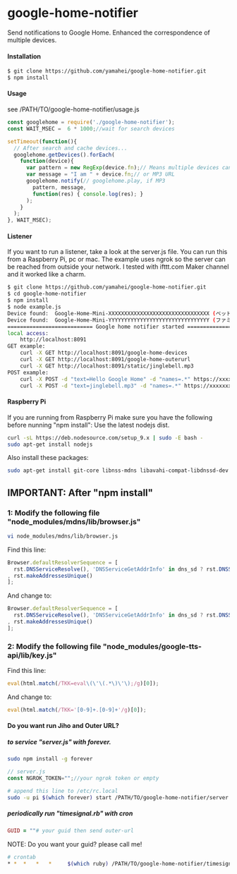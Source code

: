 # google-home-notifier
Send notifications to Google Home.
Enhanced the correspondence of multiple devices.

#### Installation
```sh
$ git clone https://github.com/yamahei/google-home-notifier.git
$ npm install
```

#### Usage

see /PATH/TO/google-home-notifier/usage.js
```javascript
const googlehome = require('./google-home-notifier');
const WAIT_MSEC =  6 * 1000;//wait for search devices

setTimeout(function(){
  // After search and cache devices...
  googlehome.getDevices().forEach(
    function(device){
      var pattern = new RegExp(device.fn);// Means multiple devices can be called
      var message = "I am " + device.fn;// or MP3 URL
      googlehome.notify(// googlehome.play, if MP3
        pattern, message, 
        function(res) { console.log(res); }
      );
    }
  );
}, WAIT_MSEC);
```

#### Listener

If you want to run a listener, take a look at the server.js file. You can run this from a Raspberry Pi, pc or mac. 
The example uses ngrok so the server can be reached from outside your network. 
I tested with ifttt.com Maker channel and it worked like a charm.

```sh
$ git clone https://github.com/yamahei/google-home-notifier.git
$ cd google-home-notifier
$ npm install
$ node example.js
Device found:  Google-Home-Mini-XXXXXXXXXXXXXXXXXXXXXXXXXXXXXXXX (ベッドルーム), 192.168.x.y:8009
Device found:  Google-Home-Mini-YYYYYYYYYYYYYYYYYYYYYYYYYYYYYYYY (ファミリー ルーム), 192.168.x.z:8009
=========================== Google home notifier started =========================
local access:
    http://localhost:8091
GET example:
    curl -X GET http://localhost:8091/google-home-devices
    curl -X GET http://localhost:8091/google-home-outerurl
    curl -X GET http://localhost:8091/static/jinglebell.mp3
POST example:
    curl -X POST -d "text=Hello Google Home" -d "names=.*" https://xxxxxxxx.ngrok.io/google-home-notifier
    curl -X POST -d "text=jinglebell.mp3" -d "names=.*" https://xxxxxxxx.ngrok.io/google-home-notifier
```
#### Raspberry Pi
If you are running from Raspberry Pi make sure you have the following before nunning "npm install":
Use the latest nodejs dist.
```sh
curl -sL https://deb.nodesource.com/setup_9.x | sudo -E bash -
sudo apt-get install nodejs
```
Also install these packages:
```sh
sudo apt-get install git-core libnss-mdns libavahi-compat-libdnssd-dev
```

## IMPORTANT: After "npm install"

### 1: Modify the following file "node_modules/mdns/lib/browser.js"

```sh
vi node_modules/mdns/lib/browser.js
```
Find this line:
```javascript
Browser.defaultResolverSequence = [
  rst.DNSServiceResolve(), 'DNSServiceGetAddrInfo' in dns_sd ? rst.DNSServiceGetAddrInfo() : rst.getaddrinfo()
, rst.makeAddressesUnique()
];
```
And change to:
```javascript
Browser.defaultResolverSequence = [
  rst.DNSServiceResolve(), 'DNSServiceGetAddrInfo' in dns_sd ? rst.DNSServiceGetAddrInfo() : rst.getaddrinfo({families:[4]})
, rst.makeAddressesUnique()
];
```

### 2: Modify the following file "node_modules/google-tts-api/lib/key.js"

Find this line:
```javascript
eval(html.match(/TKK=eval\(\'\(.*\)\'\);/g)[0]);
```
And change to:
```javascript
eval(html.match(/TKK='[0-9]+.[0-9]+'/g)[0]);
```

#### Do you want run Jiho and Outer URL?

##### to service "server.js" with forever.

```sh
sudo npm install -g forever
```
```javascript
// server.js
const NGROK_TOKEN="";//your ngrok token or empty
```
```sh
# append this line to /etc/rc.local
sudo -u pi $(which forever) start /PATH/TO/google-home-notifier/server.js
```

##### periodically run "timesignal.rb" with cron

```ruby
GUID = ""# your guid then send outer-url
```
NOTE: Do you want your guid? please call me!
```sh
# crontab
* *  *   *   *     $(which ruby) /PATH/TO/google-home-notifier/timesignal.rb
```
